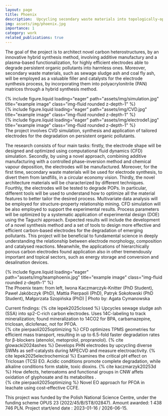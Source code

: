 ```yaml
---
layout: page
title: Phoenix
description:  Upcycling secondary waste materials into topologically-optimized hierarchically porous composites to tailor the electrochemical degradation pathway of persistent organic pollutants
img: assets/img/phoenix.jpg
importance: 1
category: work
related_publications: true
--- 
```


The goal of the project is to architect novel carbon heterostructures, by an innovative hybrid synthesis method, involving additive manufactury and a plasma-based functionalization, for highly efficient electrodes able to degrade persistent organic pollutants into harmless ones. Moreover, secondary waste materials, such as sewage sludge ash and coal fly ash, will be employed as a valuable filler and catalysts for the electrode synthesis process, by incorporating them into polyacrylonitrile (PAN) matrices through a hybrid synthesis method.


<div class="row">
    <div class="col-sm mt-3 mt-md-0">
        {% include figure.liquid loading="eager" path="assets/img/simulation.jpg" title="example image" class="img-fluid rounded z-depth-1" %}
    </div>
    <div class="col-sm mt-3 mt-md-0">
        {% include figure.liquid loading="eager" path="assets/img/CVD.jpg" title="example image" class="img-fluid rounded z-depth-1" %}
    </div>
    <div class="col-sm mt-3 mt-md-0">
        {% include figure.liquid loading="eager" path="assets/img/electrode1.jpg" title="example image" class="img-fluid rounded z-depth-1" %}
    </div>
</div>
<div class="caption">
    The project involves CVD simulation, synthesis and application of tailored electrodes for the degradation on persistent organic pollutants.
</div>

The research consists of four main tasks: firstly, the electrode shape will be designed and optimized using
computational fluid dynamics (CFD) simulation. Secondly, by using a novel approach, combining additive
manufacturing with a controlled phase-inversion method and chemical vapour deposition, the electrodes will
be manufactured. Moreover, for the first time, secondary waste materials will be used for electrode synthesis,
to divert them from landfills, in a circular economy vision. Thirdly, the novel architecture materials will be
characterized by different techniques. Fourthly, the electrodes will be tested to degrade POPs. In particular,
different tools will be used to understand how to optimize all the material features to better tailor the desired
process. Multivariate data analysis will be employed for structure-property relationship mining. CFD
simulation will be also employed to support the experimental results. Process parameters will be optimized by
a systematic application of experimental design (DOE) using the Taguchi approach.
Expected results will include the development of a novel synthesis method and a set of tools to design more
effective and efficient carbon-based electrodes for the degradation of emerging pollutants. This project will be
beneficial to fundamental science in deeply understanding the relationship between electrode morphology,
composition and catalysed reactions. Meanwhile, the applications of hierarchically porous carbon electrodes
found application also in other tremendously important and topical sectors, such as energy storage and
conversion and desalination devices.

<div class="row">
    <div class="col-sm mt-3 mt-md-0">
        {% include figure.liquid loading="eager" path="assets/img/teamphoenix.jpg" title="example image" class="img-fluid rounded z-depth-1" %}
    </div>
</div>
<div class="caption">
    The Phoenix team: from left, Iwona Kaczmarczyk-Knitter (PhD Student), Paweł Jakóbczyk (PhD), Mattia Pierpaoli (PhD), Patryk Sokołowski (PhD Student), Małgorzata Szopińska (PhD) | Photo by: Agata Cymanowska
</div>

Current findings:
{% cite lepek2025closed %} Upcycles sewage sludge ash (SSA) into sp2-C-rich carbon electrodes. Uses 14C-labeling to track mineralization; found mineralization to 14CO2 for BPA, carbamazepine, triclosan, diclofenac, not for PFOA.  
{% cite pierpaoli2025optimizing %} CFD optimizes TPMS geometries for efficient mass transport, resulting in up to 6.5-fold faster degradation rates for β-blockers (atenolol, metoprolol, propranolol).
{% cite glowacki2024ashes %} Develops PHN electrodes by upcycling diverse SWMs as self-catalysts during MPECVD and measure electroactivity.
{% cite lepek2025electrochemical %} Examines the critical pH effect on Triclosan (TCS) EO. Acidic conditions promote complete degradation, while alkaline conditions form stable, toxic dioxins.
{% cite kaczmarzyk20253d %} How defects, heteroatoms and functional groups in CNW affets oxidation of glyphosate and its metabolites .  
{% cite pierpaoli2025optimizing %} Novel EO approach for PFOA in leachate using cost-effective CCFE.

<div class="caption">
    This project was funded by the Polish National Science Centre, under the funding scheme OPUS 23 (2022/45/B/ST8/02847). 
	Amount awarded: 1 438 746 PLN. Project start/end date : 2023-01-16 / 2026-06-15.
</div>



